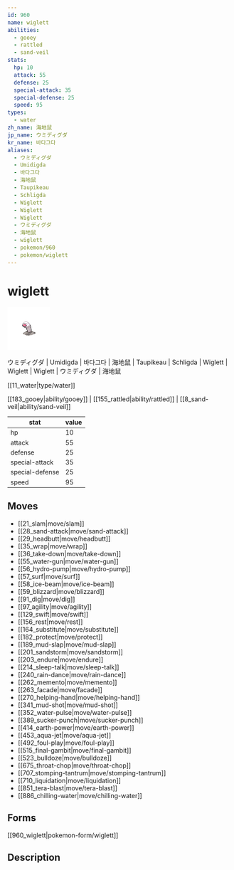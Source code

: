 ```yaml
---
id: 960
name: wiglett
abilities:
  - gooey
  - rattled
  - sand-veil
stats:
  hp: 10
  attack: 55
  defense: 25
  special-attack: 35
  special-defense: 25
  speed: 95
types:
  - water
zh_name: 海地鼠
jp_name: ウミディグダ
kr_name: 바다그다
aliases:
  - ウミディグダ
  - Umidigda
  - 바다그다
  - 海地鼠
  - Taupikeau
  - Schligda
  - Wiglett
  - Wiglett
  - Wiglett
  - ウミディグダ
  - 海地鼠
  - wiglett
  - pokemon/960
  - pokemon/wiglett
---
```

# wiglett

![](https://raw.githubusercontent.com/PokeAPI/sprites/master/sprites/pokemon/960.png)

ウミディグダ | Umidigda | 바다그다 | 海地鼠 | Taupikeau | Schligda | Wiglett | Wiglett | Wiglett | ウミディグダ | 海地鼠

[[11_water|type/water]]

[[183_gooey|ability/gooey]] | [[155_rattled|ability/rattled]] | [[8_sand-veil|ability/sand-veil]]

|stat|value|
|---|---|
|hp|10|
|attack|55|
|defense|25|
|special-attack|35|
|special-defense|25|
|speed|95|


## Moves

- [[21_slam|move/slam]]
- [[28_sand-attack|move/sand-attack]]
- [[29_headbutt|move/headbutt]]
- [[35_wrap|move/wrap]]
- [[36_take-down|move/take-down]]
- [[55_water-gun|move/water-gun]]
- [[56_hydro-pump|move/hydro-pump]]
- [[57_surf|move/surf]]
- [[58_ice-beam|move/ice-beam]]
- [[59_blizzard|move/blizzard]]
- [[91_dig|move/dig]]
- [[97_agility|move/agility]]
- [[129_swift|move/swift]]
- [[156_rest|move/rest]]
- [[164_substitute|move/substitute]]
- [[182_protect|move/protect]]
- [[189_mud-slap|move/mud-slap]]
- [[201_sandstorm|move/sandstorm]]
- [[203_endure|move/endure]]
- [[214_sleep-talk|move/sleep-talk]]
- [[240_rain-dance|move/rain-dance]]
- [[262_memento|move/memento]]
- [[263_facade|move/facade]]
- [[270_helping-hand|move/helping-hand]]
- [[341_mud-shot|move/mud-shot]]
- [[352_water-pulse|move/water-pulse]]
- [[389_sucker-punch|move/sucker-punch]]
- [[414_earth-power|move/earth-power]]
- [[453_aqua-jet|move/aqua-jet]]
- [[492_foul-play|move/foul-play]]
- [[515_final-gambit|move/final-gambit]]
- [[523_bulldoze|move/bulldoze]]
- [[675_throat-chop|move/throat-chop]]
- [[707_stomping-tantrum|move/stomping-tantrum]]
- [[710_liquidation|move/liquidation]]
- [[851_tera-blast|move/tera-blast]]
- [[886_chilling-water|move/chilling-water]]

## Forms



[[960_wiglett|pokemon-form/wiglett]]

## Description



